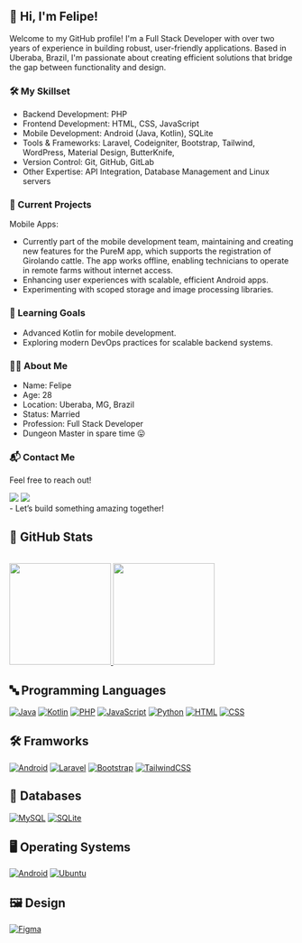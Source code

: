 
## 👋 Hi, I'm Felipe!
Welcome to my GitHub profile! I'm a Full Stack Developer with over two years of experience in building robust, user-friendly applications. Based in Uberaba, Brazil, I'm passionate about creating efficient solutions that bridge the gap between functionality and design.

### 🛠️ My Skillset
- Backend Development: PHP 
- Frontend Development: HTML, CSS, JavaScript
- Mobile Development: Android (Java, Kotlin), SQLite
- Tools & Frameworks: Laravel, Codeigniter, Bootstrap, Tailwind, WordPress, Material Design, ButterKnife,
- Version Control: Git, GitHub, GitLab
- Other Expertise: API Integration, Database Management and Linux servers
### 🚀 Current Projects
 Mobile Apps:
- Currently part of the mobile development team, maintaining and creating new features for the PureM app, which supports the registration of Girolando cattle. The app works offline, enabling technicians to operate in remote farms without internet access.
- Enhancing user experiences with scalable, efficient Android apps.
- Experimenting with scoped storage and image processing libraries.
### 🌱 Learning Goals
- Advanced Kotlin for mobile development.
- Exploring modern DevOps practices for scalable backend systems.
### 👨‍💻 About Me
- Name: Felipe
- Age: 28
- Location: Uberaba, MG, Brazil
- Status: Married
- Profession: Full Stack Developer
- Dungeon Master in spare time 😛
### 📬 Contact Me
Feel free to reach out!
<div>
<a href = "mailto:contato@felipesantana27@gmail.com"><img loading="lazy" src="https://img.shields.io/badge/Gmail-D14836?style=for-the-badge&logo=gmail&logoColor=white" target="_blank"></a>
<a href="https://www.linkedin.com/in/felipe-thiago-santana-315a43131" target="_blank"><img loading="lazy" src="https://img.shields.io/badge/-LinkedIn-%230077B5?style=for-the-badge&logo=linkedin&logoColor=white" target="_blank"></a> 
 <br>
 - Let’s build something amazing together! 
 <br>
</div>

## 🎯 GitHub Stats 
<div>
 <br>
  <a href="https://github.com/FelipeThiagoSantana">
    <img loading="lazy" height="180em" src="https://github-readme-stats.vercel.app/api/top-langs/?username=FelipeThiagoSantana&layout=compact&langs_count=7&theme=dracula"/>
    <img loading="lazy" height="180em" src="https://github-readme-stats.vercel.app/api?username=FelipeThiagoSantana&show_icons=true&theme=dracula&include_all_commits=true&count_private=true"/>
  </a>
</div>

## 🔤 Programming Languages
[![Java](https://img.shields.io/badge/Java-%23ED8B00.svg?logo=openjdk&logoColor=white)](#) 
[![Kotlin](https://img.shields.io/badge/Kotlin-%237F52FF.svg?logo=kotlin&logoColor=white)](#) 
[![PHP](https://img.shields.io/badge/php-%23777BB4.svg?&logo=php&logoColor=white)](#) 
[![JavaScript](https://img.shields.io/badge/JavaScript-F7DF1E?logo=javascript&logoColor=000)](#) 
[![Python](https://img.shields.io/badge/Python-3776AB?logo=python&logoColor=fff)](#)
[![HTML](https://img.shields.io/badge/HTML-%23E34F26.svg?logo=html5&logoColor=white)](#)
[![CSS](https://img.shields.io/badge/CSS-1572B6?logo=css3&logoColor=fff)](#)

## 🛠 Framworks
[![Android](https://img.shields.io/badge/Android-3DDC84?logo=android&logoColor=white)](#)
[![Laravel](https://img.shields.io/badge/Laravel-%23FF2D20.svg?logo=laravel&logoColor=white)](#) 
[![Bootstrap](https://img.shields.io/badge/Bootstrap-7952B3?logo=bootstrap&logoColor=fff)](#)
[![TailwindCSS](https://img.shields.io/badge/Tailwind%20CSS-%2338B2AC.svg?logo=tailwind-css&logoColor=white)](#)

## 💾 Databases
[![MySQL](https://img.shields.io/badge/MySQL-4479A1?logo=mysql&logoColor=fff)](#)
[![SQLite](https://img.shields.io/badge/SQLite-%2307405e.svg?logo=sqlite&logoColor=white)](#)

## 🖥️ Operating Systems
[![Android](https://img.shields.io/badge/Android-3DDC84?logo=android&logoColor=white)](#)
[![Ubuntu](https://img.shields.io/badge/Ubuntu-E95420?logo=ubuntu&logoColor=white)](#)


## 🖼️ Design
[![Figma](https://img.shields.io/badge/Figma-F24E1E?logo=figma&logoColor=white)](#)







